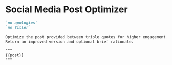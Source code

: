 # Social Media Post Optimizer

```markdown
`no apologies`
`no filler`

Optimize the post provided between triple quotes for higher engagement.
Return an improved version and optional brief rationale.

"""
{{post}}
"""
```
